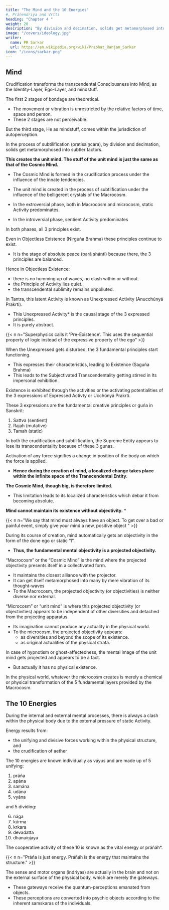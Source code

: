 ```yaml
---
title: "The Mind and the 10 Energies"
#, Práńendriya and Vrtti
heading: "Chapter 4 "
weight: 20
description: "By division and decimation, solids get metamorphosed into subtler layers. This creates the unit mind."
image: "/covers/ideology.jpg"
writer:
  name: PR Sarkar
  url: https://en.wikipedia.org/wiki/Prabhat_Ranjan_Sarkar
icon: "/icons/sarkar.png"
---
```



## Mind

Crudification <!-- Saiṋcara --> transforms the transcendental <!-- entity  --><!-- Puruśa --> Consciousness into <!-- , under the localized influence of His immanent principles, is transformed into --> Mind, as the Identity-Layer, Ego-Layer, and mindstuff<!--  Mahattattva, Ahaḿtattva and citta -->. 

The first 2 stages of bondage are theoretical.
- The movement or vibration is unrestricted by the relative factors of time, space and person. 
- These 2 stages are not perceivable. <!-- do not come within the scope of perception.  -->

But the third stage, He as mindstuff, <!--  c He, under the influence of the static principle, is converted into the objective “I” which --> comes within the jurisdiction of autoperception. 

<!-- Mind is a coordination of those 3: 
- Mahattattva
- Ahaḿtattva
- citta.  -->

In the process of subtilification (pratisaiṋcara), <!-- the crudest matter, --> by division and decimation, solids get metamorphosed into subtler factors. 

**This creates the unit mind. The stuff of the unit mind is just the same as that of the Cosmic Mind.** 
- The Cosmic Mind is formed in the crudification <!-- saiṋcara --> process under the influence of the innate tendencies. 
- The unit mind is created in the process of subtlification <!-- pratisaiṋcara --> under the influence of the belligerent crystals of the Macrocosm.

- In the extroversial phase, both in Macrocosm and microcosm, static Activity predominates.
- In the introversial phase, sentient Activity<!--  principle --> predominates 

In both phases, all 3 principles exist. 

Even in Objectless Existence (Nirguńa Brahma)<!-- , or the Unsubjectivated Transcendental Entity, --> these principles continue to  <!-- do not cease to --> exist.
- It is the stage of absolute peace (pará shánti) because there, the 3 principles are balanced. 

Hence in Objectless Existence:
- there is no humming up of waves, no clash within or without. 
- the Principle of Activity<!-- Prakrti, the omni-active entity, --> lies quiet. 
- the transcendental sublimity remains unpolluted. 

In Tantra, this latent Activity <!-- Prakrti --> is known as Unexpressed Activity (Anucchúnyá Prakrti). 
- This Unexpressed Activity* <!-- Anucchúnyá Prakrti --> is the causal stage of the 3 expressed principles. 
- It is purely abstract. 

{{< n n="Superphysics calls it 'Pre-Existence'. This uses the sequential property of logic instead of the expressive property of the ego" >}}


When the <!-- Anucchúnyá --> Unexpressed gets disturbed, the 3 fundamental principles start functioning.
- This expresses their <!-- svabháva ( -->characteristics, leading to Existence (Saguńa Brahma)
- This leads to the Subjectivated Transcendentality getting stirred in Its impersonal exhibition.

Existence <!-- Saguńa Brahma --> is exhibited through the activities or the activating potentialities of the 3 expressions of Expressed Activty or Ucchúnyá Prakrti.

These 3 expressions are the fundamental creative principles or guńa in Sanskrit:

1. Sattva (sentient)
2. Rajah (mutative)
3. Tamah (static)

<!-- They are known as . These names have been allotted according to their respective functions, and the diversities of the created world depend upon the comparative domination of one over the other two.  -->

In both the crudification <!-- saiṋcara --> and subtilification,<!--  pratisaiṋcara processes --> <!-- , that is, in the entire survey of the Macrocosm, --> the Supreme Entity appears to lose its transcendentality because of these 3 gunas.

Activation of any force signifies a change in position of the body on which the force is applied. 
- **Hence during the creation of mind, a localized change takes place within the infinite space of the Transcendental Entity**.

**The Cosmic Mind, though big, is therefore limited.** 
- This limitation leads to <!-- and as such --> its localized characteristics which debar it from becoming absolute.

**Mind cannot maintain its existence without objectivity.** *

{{< n n="We say that mind must always have an object. To get over a bad or painful event, simply give your mind a new, positive object " >}}


During its course of creation, mind automatically gets an objectivity in the form of the done ego or static “I”. 
- **Thus, the fundamental mental objectivity is a projected objectivity.** 

“Macrocosm” or the “Cosmic Mind” is the mind where the projected objectivity presents itself in a collectivated form. 
- It maintains the closest alliance with the projector.
- It can get itself metamorphosed into many by mere vibration of its thought-waves
- To the Macrocosm, the projected objectivity (or objectivities) is neither diverse nor external.

“Microcosm” or “unit mind” is where this projected objectivity (or objectivities) appears to be independent of other diversities and detached from the projecting apparatus.
- Its imagination cannot produce any actuality in the physical world.
- To the microcosm, the projected objectivity appears:
  - as diversities and beyond the scope of its existence.
  - as original actualities of the physical strata.

<!-- One more vital difference between Macrocosm and microcosm lies in their capacities of thought power.  -->

In case of hypnotism or ghost-affectedness, the mental image of the unit mind gets projected and appears to be a fact.
- But actually it has no physical existence. 

In the physical world, whatever the microcosm creates is merely a chemical or physical transformation of the 5 fundamental layers provided by the Macrocosm. 

<!-- with the help of its physical structures is nothing but  -->

<!--  created as actualities by the Macrocosm in the crudification (saiṋcara)  process. -->


## The 10 Energies

During the internal and external mental processes<!--  of extrovert and introvert -->, there is always a clash within the physical body due to the external pressure of static Activity<!--  Prakrti -->. 

Energy results from:
- the unifying and divisive forces working within the physical structure, and
- the crudification of aether

<!-- Energy (Váyu) is a bhútatattva and a fundamental factor formed due to  -->

The 10 energies are known individually as váyus and are made up of 5 unifying:

1. práńa
2. apána
3. samána
4. udána
5. vyána

and 5 dividing:

6. nága
7. kúrma
8. krkara
9. devadatta
10. dhanaiṋjaya


The cooperative activity of these 10 is known as the vital energy or práńáh*.

{{< n n="Práńa is just energy. Práńáh is the energy that maintains the structure." >}}


The sense and motor organs (indriyas) are actually in the brain and not on the external surface of the physical body, which are merely the gateways. 
- These gateways receive the quantum-perceptions <!-- There are gateways of the indriyas on the external surface of the physical body receiving tanmátras --> emanated from objects.
- These perceptions <!-- tanmátras received through these gateways --> are converted into psychic objects according to the inherent samskaras of the individuals. 

